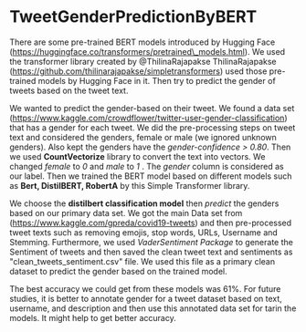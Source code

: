# TweetGenderPredictionByBERT

There are some pre-trained BERT models introduced by Hugging Face (https://huggingface.co/transformers/pretrained\_models.html). 
We used the transformer library created by @ThilinaRajapakse ThilinaRajapakse (https://github.com/thilinarajapakse/simpletransformers) 
used those pre-trained models by Hugging Face in it. Then try to predict the gender of tweets based on the tweet text.

We wanted to predict the gender-based on their tweet. We found a data set (https://www.kaggle.com/crowdflower/twitter-user-gender-classification)
that has a gender for each tweet. We did the pre-processing steps on tweet text and considered the genders, female or male (we ignored unknown genders).
Also kept the genders have the *gender-confidence > 0.80*. Then we used **CountVectorize** library to convert the text into vectors.
We changed *female* to *0* and *male* to *1* . The *gender* column is considered as our label.
Then we trained the BERT model based on different models such as **Bert, DistilBERT, RobertA** by this Simple Transformer library. 

We choose the **distilbert classification model** then *predict* the genders based on our primary data set. 
We got the main Data set from (https://www.kaggle.com/gpreda/covid19-tweets) and then pre-processed tweet texts such as removing emojis,
stop words, URLs, Username and Stemming. Furthermore, we used *VaderSentiment Package* to generate the Sentiment of tweets and then saved the clean tweet text
and sentiments as "clean_tweets_sentiment.csv" file. We used this file as a primary clean dataset to predict the gender based on the trained model.

The best accuracy we could get from these models was 61%. For future studies, it is better to annotate gender for a tweet dataset based on text, username, and 
description and then use this annotated data set for tarin the models. It might help to get better accuracy.

